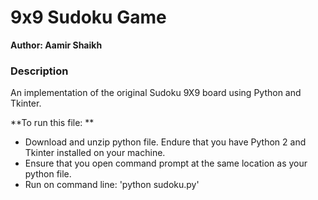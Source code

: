 # 9x9 Sudoku Game
**Author: Aamir Shaikh**

### Description
An implementation of the original Sudoku 9X9 board using Python and Tkinter.

**To run this file: **
- Download and unzip python file. Endure that you have Python 2 and Tkinter installed on your machine. 
- Ensure that you open command prompt at the same location as your python file.
- Run on command line: 'python sudoku.py'
